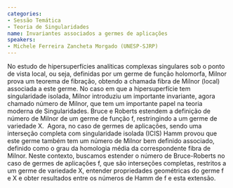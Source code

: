 ```yaml
---
categories:
- Sessão Temática
- Teoria de Singularidades
name: Invariantes associados a germes de aplicações
speakers:
- Michele Ferreira Zancheta Morgado (UNESP-SJRP)
---
```


No estudo de hipersuperfícies analíticas complexas singulares sob o ponto de vista local, ou seja, definidas por um germe de função holomorfa, Milnor prova um teorema de fibração, obtendo a chamada fibra de Milnor (local) associada a este germe. No caso em que a hipersuperfície tem singularidade isolada, Milnor introduziu um importante invariante, agora chamado número de Milnor, que tem um importante papel na teoria moderna de Singularidades. Bruce e Roberts estendem a definição de número de Milnor de um germe de função f, restringindo a um germe de variedade X.  Agora, no caso de germes de aplicações, sendo uma interseção completa com singularidade isolada (ICIS) Hamm provou que este germe também tem um número de Milnor bem definido associado, definido como o grau da homologia média da correspondente fibra de Milnor.   Neste contexto, buscamos estender o número de Bruce-Roberts no caso de germes de aplicações f, que são interseções completas, restritos a um germe de variedade X, entender propriedades geométricas do germe f e X e obter resultados entre os números de Hamm de f e esta extensão. 